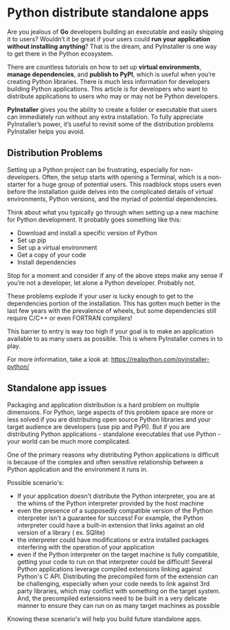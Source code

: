 # Python distribute standalone apps

Are you jealous of **Go** developers building an executable and easily shipping it to users? Wouldn’t it be great if your users could 
**run your application without installing anything**? That is the dream, and PyInstaller is one way to get there in the Python ecosystem.

There are countless tutorials on how to set up **virtual environments**, **manage dependencies**, and **publish to PyPI**, which is 
useful when you’re creating Python libraries. There is much less information for developers building Python applications. This article 
is for developers who want to distribute applications to users who may or may not be Python developers.

**PyInstaller** gives you the ability to create a folder or executable that users can immediately run without any extra installation. To 
fully appreciate PyInstaller’s power, it’s useful to revisit some of the distribution problems PyInstaller helps you avoid.

## Distribution Problems

Setting up a Python project can be frustrating, especially for non-developers. Often, the setup starts with opening a Terminal, which 
is a non-starter for a huge group of potential users. This roadblock stops users even before the installation guide delves into the 
complicated details of virtual environments, Python versions, and the myriad of potential dependencies.

Think about what you typically go through when setting up a new machine for Python development. It probably goes something like this:

- Download and install a specific version of Python
- Set up pip
- Set up a virtual environment
- Get a copy of your code
- Install dependencies

Stop for a moment and consider if any of the above steps make any sense if you’re not a developer, let alone a Python developer. 
Probably not.

These problems explode if your user is lucky enough to get to the dependencies portion of the installation. This has gotten much better 
in the last few years with the prevalence of wheels, but some dependencies still require C/C++ or even FORTRAN compilers!

This barrier to entry is way too high if your goal is to make an application available to as many users as possible. 
This is where PyInstaller comes in to play.

For more information, take a look at: https://realpython.com/pyinstaller-python/

## Standalone app issues

Packaging and application distribution is a hard problem on multiple dimensions. For Python, large aspects of this problem space are 
more or less solved if you are distributing open source Python libraries and your target audience are developers (use pip and PyPI). 
But if you are distributing Python applications - standalone executables that use Python - your world can be much more complicated.

One of the primary reasons why distributing Python applications is difficult is because of the complex and often sensitive relationship 
between a Python application and the environment it runs in.

Possible scenario's:
- If your application doesn't distribute the Python interpreter, you are at the whims of the Python interpreter provided by the host machine
- even the presence of a supposedly compatible version of the Python interpreter isn't a guarantee for success! For example, the Python interpreter could have a built-in extension that links against an old version of a library ( ex. SQlite)
- the interpreter could have modifications or extra installed packages interfering with the operation of your application
- even if the Python interpreter on the target machine is fully compatible, getting your code to run on that interpreter could be difficult! Several Python applications leverage compiled extensions linking against Python's C API. Distributing the precompiled form of the extension can be challenging, especially when your code needs to link against 3rd party libraries, which may conflict with something on the target system. And, the precompiled extensions need to be built in a very delicate manner to ensure they can run on as many target machines as possible

Knowing these scenario's will help you build future standalone apps.
